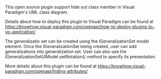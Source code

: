 This open source plugin support hide out class member in Visual Paradigm's UML class diagram.

Details about how to deploy this plugin to Visual Paradigm can be found at https://knowhow.visual-paradigm.com/openapi/how-to-deploy-plugins-to-vp-application/

The generalizatio set can be created using the IGeneralizationSet model element. Once the IGeneralizationSet being created, user can add generalizations into generalization set. User can also use the IGeneralizationSetUIModel.setNotation() method to specify its presentation.

More details about this plugin can be found at https://knowhow.visual-paradigm.com/openapi/hiding-attributes/
